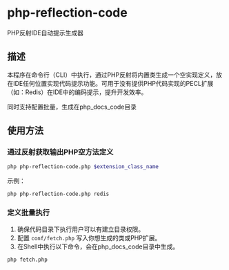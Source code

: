 # php-reflection-code
PHP反射IDE自动提示生成器


## 描述

本程序在命令行（CLI）中执行，通过PHP反射将内置类生成一个空实现定义，放在IDE任何位置实现代码提示功能。可用于没有提供PHP代码实现的PECL扩展（如：Redis）在IDE中的编码提示，提升开发效率。

同时支持配置批量，生成在php_docs_code目录

## 使用方法

### 通过反射获取输出PHP空方法定义
```bash
php php-reflection-code.php $extension_class_name
```

示例：
```
php php-reflection-code.php redis
```

### 定义批量执行

1. 确保代码目录下执行用户可以有建立目录权限。
2. 配置 `conf/fetch.php` 写入你想生成的类或PHP扩展。
3. 在Shell中执行以下命令，会在php_docs_code目录中生成。
```bash
php fetch.php
```

